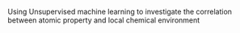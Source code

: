 Using Unsupervised machine learning to investigate the correlation between atomic property and local chemical environment 
